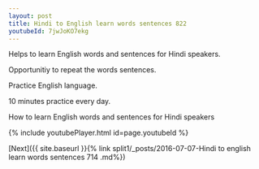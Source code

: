 ```yaml
---
layout: post
title: Hindi to English learn words sentences 822 
youtubeId: 7jwJoKO7ekg
---
```

 
 
Helps to learn English words and sentences for Hindi speakers.

Opportunitiy to repeat the words sentences. 

Practice English language. 
 
10 minutes practice every day. 
 
How to learn English words and sentences for Hindi speakers 
 
{% include youtubePlayer.html id=page.youtubeId %}
 
 
[Next]({{ site.baseurl }}{% link  split1/_posts/2016-07-07-Hindi to english learn words sentences 714 .md%})
 
